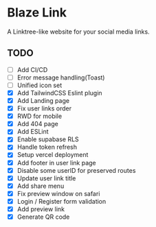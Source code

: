 # Blaze Link

A Linktree-like website for your social media links.

## TODO

- [ ] Add CI/CD
- [ ] Error message handling(Toast)
- [ ] Unified icon set
- [x] Add TailwindCSS Eslint plugin
- [x] Add Landing page
- [x] Fix user links order
- [x] RWD for mobile
- [x] Add 404 page
- [x] Add ESLint
- [x] Enable supabase RLS
- [x] Handle token refresh
- [x] Setup vercel deployment
- [x] Add footer in user link page
- [x] Disable some userID for preserved routes
- [x] Update user link title
- [x] Add share menu
- [x] Fix preview window on safari
- [x] Login / Register form validation
- [x] Add preview link
- [x] Generate QR code
